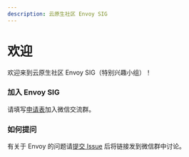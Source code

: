 ```yaml
---
description: 云原生社区 Envoy SIG
---
```


# 欢迎

欢迎来到云原生社区 Envoy SIG（特别兴趣小组）！

### 加入 Envoy SIG

请填写[申请表](https://wj.qq.com/s2/7279251/7934)加入微信交流群。

### 如何提问

有关于 Envoy 的问题请[提交 Issue](https://github.com/cloudnativeto/sig-envoy/issues/new) 后将链接发到微信群中讨论。

